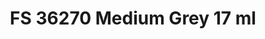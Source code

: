 ---
layout: product
title: "FS 36270 Medium Grey 17 ml"
price: "320" 
desc: "Akrilna boja 17mL"
img_path: "/assets/img/AK2141.jpg"
brand: "AK "
available: true
special_offer: false
new: false
soon: false
cat: "020000"
subcat: "020200"
subsubcat: "020203"
sifra: "AK2141"
popular: false
---